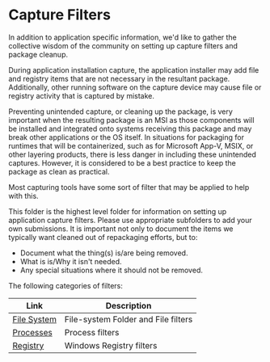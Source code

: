 # Capture Filters

In addition to application specific information, we'd like to gather the collective wisdom of the community on setting up capture filters and package cleanup.

During application installation capture, the application installer may add file and registry items that are not necessary in the resultant package.  Additionally, other running software on the capture device may cause file or registry activity that is captured by mistake.  

Preventing unintended capture, or cleaning up the package, is very important when the resulting package is an MSI as those components will be installed and integrated onto systems receiving this package and may break other applications or the OS itself.  In situations for packaging for runtimes that will be containerized, such as for Microsoft App-V, MSIX, or other layering products, there is less danger in including these unintended captures.  However, it is considered to be a best practice to keep the package as clean as practical.

Most capturing tools have some sort of filter that may be applied to help with this.

This folder is the highest level folder for information on setting up application capture filters. Please use appropriate subfolders to add your own submissions.  It is important not only to document the items we typically want cleaned out of repackaging efforts, but to:

* Document what the thing(s) is/are being removed.
* What is is/Why it isn't needed.
* Any special situations where it should not be removed.

The following categories of filters:

| Link | Description |
|----|----|
| [File System](/docs/CaptureFilters/FileSystem) | File-system Folder and File filters |
| [Processes](/docs/CaptureFilters/Processes) | Process filters |
| [Registry](/docs/CaptureFilters/Registry) | Windows Registry filters |

